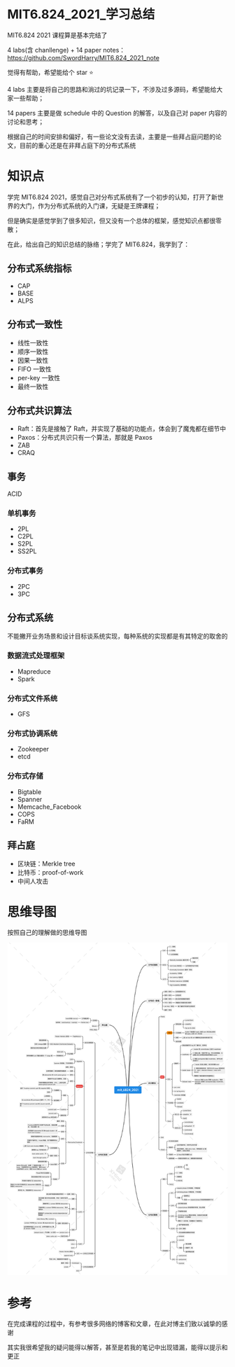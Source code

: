 # MIT6.824_2021_学习总结

MIT6.824 2021 课程算是基本完结了

4 labs(含 chanllenge) + 14 paper notes：https://github.com/SwordHarry/MIT6.824_2021_note

觉得有帮助，希望能给个 star ⭐️

4 labs 主要是将自己的思路和淌过的坑记录一下，不涉及过多源码，希望能给大家一些帮助；

14 papers 主要是做 schedule 中的 Question 的解答，以及自己对 paper 内容的讨论和思考；

根据自己的时间安排和偏好，有一些论文没有去读，主要是一些拜占庭问题的论文，目前的重心还是在非拜占庭下的分布式系统

# 知识点

学完 MIT6.824 2021，感觉自己对分布式系统有了一个初步的认知，打开了新世界的大门，作为分布式系统的入门课，无疑是王牌课程；

但是确实是感觉学到了很多知识，但又没有一个总体的框架，感觉知识点都很零散；

在此，给出自己的知识总结的脉络；学完了 MIT6.824，我学到了：

## 分布式系统指标

- CAP
- BASE
- ALPS

## 分布式一致性

- 线性一致性
- 顺序一致性
- 因果一致性
- FIFO 一致性
- per-key 一致性
- 最终一致性

## 分布式共识算法

- Raft：首先是接触了 Raft，并实现了基础的功能点，体会到了魔鬼都在细节中
- Paxos：分布式共识只有一个算法，那就是 Paxos
- ZAB
- CRAQ

## 事务

ACID

### 单机事务

- 2PL
- C2PL
- S2PL
- SS2PL

### 分布式事务

- 2PC
- 3PC

## 分布式系统

不能撇开业务场景和设计目标谈系统实现，每种系统的实现都是有其特定的取舍的

### 数据流式处理框架

- Mapreduce
- Spark

### 分布式文件系统

- GFS

### 分布式协调系统

- Zookeeper
- etcd

### 分布式存储

- Bigtable
- Spanner
- Memcache_Facebook
- COPS
- FaRM

## 拜占庭

- 区块链：Merkle tree
- 比特币：proof-of-work
- 中间人攻击

# 思维导图

按照自己的理解做的思维导图

![mit_6824_2021](./MIT6824_2021.png)

# 参考

在完成课程的过程中，有参考很多网络的博客和文章，在此对博主们致以诚挚的感谢

其实我很希望我的疑问能得以解答，甚至是若我的笔记中出现错漏，能得以提示和更正

